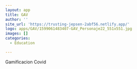 ```yaml
---
layout: app
title: GAV
author: ''
site_url: 'https://trusting-jepsen-2abf56.netlify.app/'
logo: apps/GAV/1599061483407-GAV_Personaje22_551x551.jpg
images: []
categories:
  - Education

---
```

Gamificacion Covid
